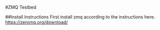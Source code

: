 #ZMQ Testbed

##Install Instructions
First install zmq according to the instructions here. https://zeromq.org/download/
